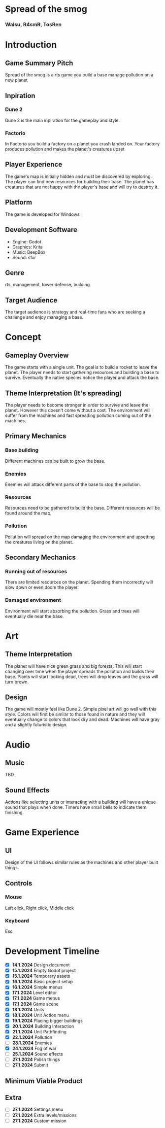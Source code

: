 # Spread of the smog

### Walsu, R4smR, TosRen

# Introduction

## Game Summary Pitch

Spread of the smog is a rts game you build a base manage pollution on a new planet

## Inpiration

### Dune 2

Dune 2 is the main inpiration for the gameplay and style.

### Factorio

In Factorio you build a factory on a planet you crash landed on. Your
factory produces pollution and makes the planet's creatures upset

## Player Experience

The game's map is initially hidden and must be discovered by exploring.
The player can find new resources for building their base. The planet has
creatures that are not happy with the player's base and will try to destroy it.

## Platform

The game is developed for Windows

## Development Software

- Engine: Godot
- Graphics: Krita
- Music: BeepBox
- Sound: sfxr

## Genre

rts, management, tower defense, building

## Target Audience

The target audience is strategy and real-time fans who are seeking a challenge
and enjoy managing a base.

# Concept

## Gameplay Overview

The game starts with a single unit. The goal is to build a rocket to leave the
planet. The player needs to start gathering resources and building a base to
survive. Eventually the native species notice the player and attack the base.

## Theme Interpretation (It's spreading)

The player needs to become stronger in order to survive and leave the planet.
However this doesn't come without a cost. The environment will suffer from the
machines and fast spreading pollution coming out of the machines.

## Primary Mechanics

### Base building

Different machines can be built to grow the base.

### Enemies

Enemies will attack different parts of the base to stop the pollution.

### Resources

Resources need to be gathered to build the base. Different resources will be
found around the map.

### Pollution

Pollution will spread on the map damaging the environment and upsetting
the creatures living on the planet.

## Secondary Mechanics

### Running out of resources

There are limited resources on the planet. Spending them incorrectly will slow
down or even doom the player.

### Damaged environment

Environment will start absorbing the pollution. Grass and trees will eventually
die near the base.

# Art

## Theme Interpretation

The planet will have nice green grass and big forests. This will start
changing over time when the player spreads the pollution and builds their base.
Plants will start looking dead, trees will drop leaves and the grass will turn
brown.

## Design

The game will mostly feel like Dune 2. Simple pixel art will go well with
this style. Colors will first be similar to those found in nature and they will
eventually change to colors that look dry and dead. Machines will have
gray and a slightly futuristic design.

# Audio

## Music

TBD

## Sound Effects

Actions like selecting units or interacting with a building will have
a unique sound that plays when done. Timers have small bells to indicate
them finishing.

# Game Experience

## UI

Design of the UI follows similar rules as the machines and
other player built things.

## Controls

### Mouse

Left click, Right click, Middle click

### Keyboard

Esc

# Development Timeline

- [x] **14.1.2024** Design document
- [x] **15.1.2024** Empty Godot project
- [x] **15.1.2024** Temporary assets
- [x] **16.1.2024** Basic project setup
- [x] **16.1.2024** Simple menus
- [x] **17.1.2024** Level editor
- [x] **17.1.2024** Game menus
- [x] **17.1.2024** Game scene
- [x] **18.1.2024** Units
- [x] **18.1.2024** Unit Action menu
- [x] **19.1.2024** Placing bigger buildings
- [x] **20.1.2024** Building Interaction
- [x] **21.1.2024** Unit Pathfinding
- [x] **22.1.2024** Pollution
- [ ] **23.1.2024** Enemies
- [x] **24.1.2024** Fog of war
- [ ] **25.1.2024** Sound effects
- [ ] **27.1.2024** Polish things
- [ ] **27.1.2024** Submit

## Minimum Viable Product

## Extra

- [ ] **27.1.2024** Settings menu
- [ ] **27.1.2024** Extra levels/missions
- [ ] **27.1.2024** Custom mission
